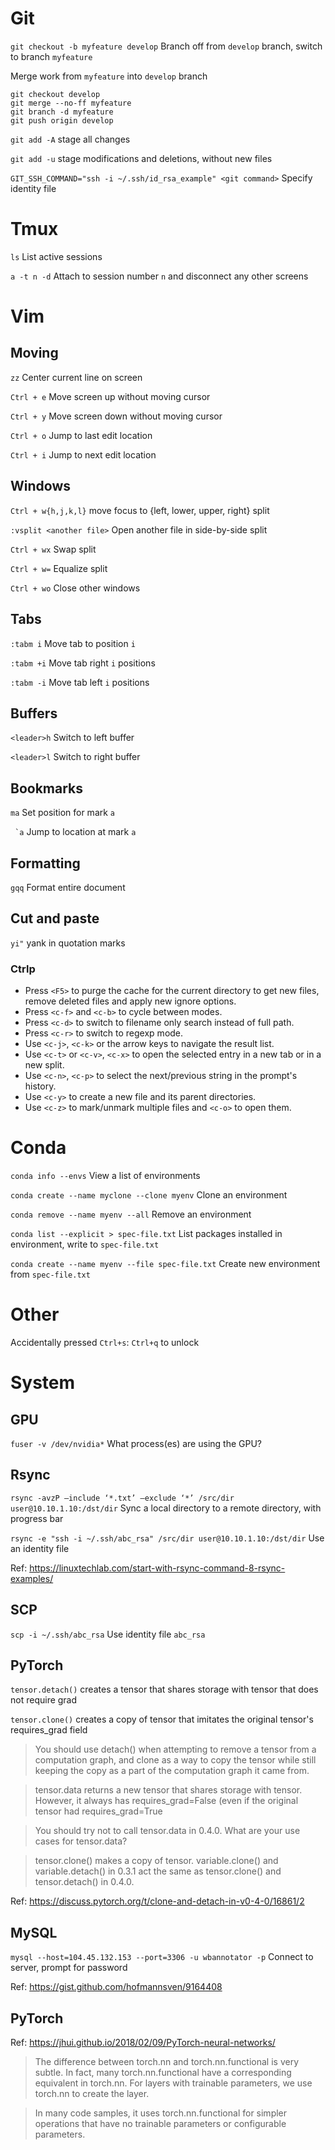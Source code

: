 # Git

`git checkout -b myfeature develop` Branch off from `develop` branch, switch to branch `myfeature`

Merge work from `myfeature` into `develop` branch
```
git checkout develop
git merge --no-ff myfeature
git branch -d myfeature
git push origin develop
```

`git add -A` stage all changes

`git add -u` stage modifications and deletions, without new files

`GIT_SSH_COMMAND="ssh -i ~/.ssh/id_rsa_example" <git command>` Specify identity file

# Tmux

`ls` List active sessions

`a -t n -d` Attach to session number `n` and disconnect any other screens

# Vim

## Moving

`zz` Center current line on screen

`Ctrl + e` Move screen up without moving cursor

`Ctrl + y` Move screen down without moving cursor

`Ctrl + o` Jump to last edit location

`Ctrl + i` Jump to next edit location

## Windows

`Ctrl + w{h,j,k,l}` move focus to {left, lower, upper, right} split

`:vsplit <another file>` Open another file in side-by-side split

`Ctrl + wx` Swap split

`Ctrl + w=` Equalize split

`Ctrl + wo` Close other windows

## Tabs

`:tabm i` Move tab to position `i`

`:tabm +i` Move tab right `i` positions

`:tabm -i` Move tab left `i` positions

## Buffers

`<leader>h` Switch to left buffer

`<leader>l` Switch to right buffer

## Bookmarks

`ma` Set position for mark `a`

`` `a`` Jump to location at mark `a`

## Formatting

`gqq` Format entire document

## Cut and paste

`yi"` yank in quotation marks

### Ctrlp

* Press `<F5>` to purge the cache for the current directory to get new files, remove deleted files and apply new ignore options.
* Press `<c-f>` and `<c-b>` to cycle between modes.
* Press `<c-d>` to switch to filename only search instead of full path.
* Press `<c-r>` to switch to regexp mode.
* Use `<c-j>`, `<c-k>` or the arrow keys to navigate the result list.
* Use `<c-t>` or `<c-v>`, `<c-x>` to open the selected entry in a new tab or in a new split.
* Use `<c-n>`, `<c-p>` to select the next/previous string in the prompt's history.
* Use `<c-y>` to create a new file and its parent directories.
* Use `<c-z>` to mark/unmark multiple files and `<c-o>` to open them.

# Conda

`conda info --envs` View a list of environments

`conda create --name myclone --clone myenv` Clone an environment

`conda remove --name myenv --all` Remove an environment

`conda list --explicit > spec-file.txt` List packages installed in environment, write to `spec-file.txt`

`conda create --name myenv --file spec-file.txt` Create new environment from `spec-file.txt`

# Other

Accidentally pressed `Ctrl+s`: `Ctrl+q` to unlock

# System

## GPU

`fuser -v /dev/nvidia*` What process(es) are using the GPU?

## Rsync

`rsync -avzP –include ‘*.txt’ –exclude ‘*’ /src/dir user@10.10.1.10:/dst/dir` Sync a local directory to a remote directory, with progress bar

`rsync -e "ssh -i ~/.ssh/abc_rsa" /src/dir user@10.10.1.10:/dst/dir` Use an identity file

Ref: https://linuxtechlab.com/start-with-rsync-command-8-rsync-examples/

## SCP

`scp -i ~/.ssh/abc_rsa` Use identity file `abc_rsa`

## PyTorch

`tensor.detach()` creates a tensor that shares storage with tensor that does not require grad

`tensor.clone()` creates a copy of tensor that imitates the original tensor's requires_grad field

> You should use detach() when attempting to remove a tensor from a computation graph, and clone as a way to copy the tensor while still keeping the copy as a part of the computation graph it came from.

> tensor.data returns a new tensor that shares storage with tensor. However, it always has requires_grad=False (even if the original tensor had requires_grad=True

> You should try not to call tensor.data in 0.4.0. What are your use cases for tensor.data?

> tensor.clone() makes a copy of tensor. variable.clone() and variable.detach() in 0.3.1 act the same as tensor.clone() and tensor.detach() in 0.4.0.

Ref: https://discuss.pytorch.org/t/clone-and-detach-in-v0-4-0/16861/2

## MySQL

`mysql --host=104.45.132.153 --port=3306 -u wbannotator -p` Connect to server, prompt for password

Ref: https://gist.github.com/hofmannsven/9164408

## PyTorch

Ref: https://jhui.github.io/2018/02/09/PyTorch-neural-networks/

> The difference between torch.nn and torch.nn.functional is very subtle. In fact, many torch.nn.functional have a corresponding equivalent in torch.nn. For layers with trainable parameters, we use torch.nn to create the layer. 

> In many code samples, it uses torch.nn.functional for simpler operations that have no trainable parameters or configurable parameters.
